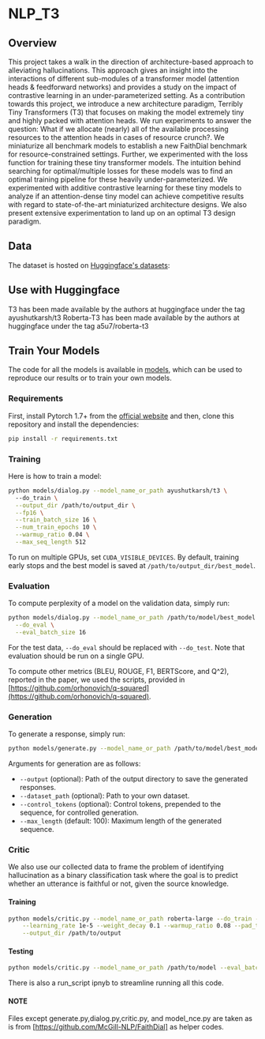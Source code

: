 # NLP_T3


## Overview
This project takes a walk in the direction of architecture-based approach to alleviating hallucinations. This approach gives an insight into the interactions of different sub-modules of a transformer model (attention heads & feedforward networks) and provides a study on the impact of contrastive learning in an under-parameterized setting. As a contribution towards this project, we introduce a new architecture paradigm, Terribly Tiny Transformers (T3) that focuses on making the model extremely tiny and highly packed with attention heads. We run experiments to answer the question: What if we allocate (nearly) all of the available processing resources to the attention heads in cases of resource crunch?. We miniaturize all benchmark models to establish a new FaithDial benchmark for resource-constrained settings. Further, we experimented with the loss function for training these tiny transformer models. The intuition behind searching for optimal/multiple losses for these models was to find an optimal training pipeline for these heavily under-parameterized. We experimented with additive contrastive learning for these tiny models to analyze if an attention-dense tiny model can achieve competitive results with regard to state-of-the-art miniaturized architecture designs. We also present extensive experimentation to land up on an optimal T3 design paradigm.
## Data
The dataset is hosted on [Huggingface's datasets](https://github.com/huggingface/datasets):

## Use with Huggingface
T3 has been made available by the authors at
huggingface under the tag ayushutkarsh/t3
Roberta-T3 has been made available by the authors at huggingface under the tag a5u7/roberta-t3

## Train Your Models
The code for all the models is available in [models](models/), which can be used to reproduce our results or to train your own models.

### Requirements
First, install Pytorch 1.7+ from the [official website](https://pytorch.org) and then, clone this repository and install the dependencies:

```bash
pip install -r requirements.txt
```


### Training
Here is how to train a model:

```bash
python models/dialog.py --model_name_or_path ayushutkarsh/t3 \ 
  --do_train \
  --output_dir /path/to/output_dir \
  --fp16 \
  --train_batch_size 16 \
  --num_train_epochs 10 \
  --warmup_ratio 0.04 \
  --max_seq_length 512
```

To run on multiple GPUs, set `CUDA_VISIBLE_DEVICES`. By default, training early stops and the best model is saved at `/path/to/output_dir/best_model`.


### Evaluation
To compute perplexity of a model on the validation data, simply run:

```bash
python models/dialog.py --model_name_or_path /path/to/model/best_model \
  --do_eval \
  --eval_batch_size 16
```

For the test data, `--do_eval` should be replaced with `--do_test`.
Note that evaluation should be run on a single GPU.

To compute other metrics (BLEU, ROUGE, F1, BERTScore, and Q^2), reported in the paper, we used the scripts, provided in [https://github.com/orhonovich/q-squared](https://github.com/orhonovich/q-squared).

### Generation
To generate a response, simply run:

```bash
python models/generate.py --model_name_or_path /path/to/model/best_model --do_sample --top_p 0.6
```
Arguments for generation are as follows:
- `--output` (optional): Path of the output directory to save the generated responses.
- `--dataset_path` (optional): Path to your own dataset.
- `--control_tokens` (optional): Control tokens, prepended to the sequence, for controlled generation.
- `--max_length` (default: 100): Maximum length of the generated sequence.

### Critic
We also use our collected data to frame the problem of identifying hallucination
as a binary classification task where the goal is to predict whether an utterance is faithful or not, given the source knowledge.


#### Training
```bash
python models/critic.py --model_name_or_path roberta-large --do_train --train_batch_size 16 \
    --learning_rate 1e-5 --weight_decay 0.1 --warmup_ratio 0.08 --pad_to_multiple_of 8 --fp16 \
    --output_dir /path/to/output
```

#### Testing
```bash
python models/critic.py --model_name_or_path /path/to/model --eval_batch_size 16 --do_test
```

There is also a run_script ipnyb to streamline running all this code.

#### NOTE 
Files except generate.py,dialog.py,critic.py, and model_nce.py are taken as is from [https://github.com/McGill-NLP/FaithDial] as helper codes. 
